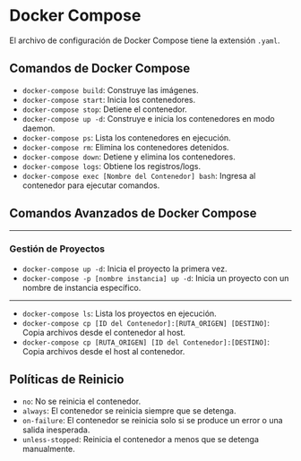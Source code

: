 # Docker Compose

El archivo de configuración de Docker Compose tiene la extensión `.yaml`.

## Comandos de Docker Compose

- `docker-compose build`: Construye las imágenes.
- `docker-compose start`: Inicia los contenedores.
- `docker-compose stop`: Detiene el contenedor.
- `docker-compose up -d`: Construye e inicia los contenedores en modo daemon.
- `docker-compose ps`: Lista los contenedores en ejecución.
- `docker-compose rm`: Elimina los contenedores detenidos.
- `docker-compose down`: Detiene y elimina los contenedores.
- `docker-compose logs`: Obtiene los registros/logs.
- `docker-compose exec [Nombre del Contenedor] bash`: Ingresa al contenedor para ejecutar comandos.

## Comandos Avanzados de Docker Compose

---

### Gestión de Proyectos

- `docker-compose up -d`: Inicia el proyecto la primera vez.
- `docker-compose -p [nombre instancia] up -d`: Inicia un proyecto con un nombre de instancia específico.

---

- `docker-compose ls`: Lista los proyectos en ejecución.
- `docker-compose cp [ID del Contenedor]:[RUTA_ORIGEN] [DESTINO]`: Copia archivos desde el contenedor al host.
- `docker-compose cp [RUTA_ORIGEN] [ID del Contenedor]:[DESTINO]`: Copia archivos desde el host al contenedor.

## Políticas de Reinicio

- `no`: No se reinicia el contenedor.
- `always`: El contenedor se reinicia siempre que se detenga.
- `on-failure`: El contenedor se reinicia solo si se produce un error o una salida inesperada.
- `unless-stopped`: Reinicia el contenedor a menos que se detenga manualmente.

